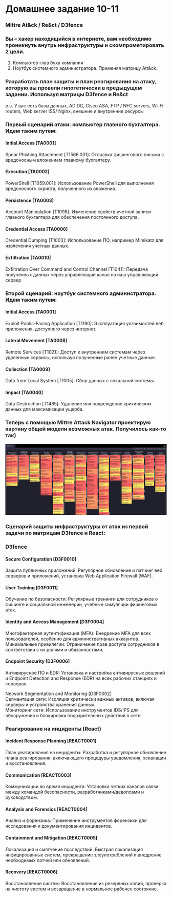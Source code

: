# Домашнее задание 10-11  
### Mittre At&ck / Re&ct / D3fence  
### Вы – хакер находящийся в интернете, вам необходимо проникнуть внутрь инфраструктуры и скомпрометировать 2 цели.    
1) Компьютер глав буха компании  
2) Ноутбук системного администратора. Применяя матрицу Att&ck.  
### Разработать план защиты и план реагирования на атаку, которую вы провели гипотетически в предыдущем задании. Используя матрицы D3fence и Re&ct  
p.s. У вас есть базы данных, AD DC, Cisco ASA, FTP / NFC servers, Wi-Fi routers, Web server ISS/ Nginx, внешние и внутренние ресурсы  

### Первый сценарий атаки: компьютер главного бухгалтера. Идем таким путем:  

#### Initial Access [TA0001]  
Spear Phishing Attachment [T1566.001]: Отправка фишингового письма с вредоносным вложением главному бухгалтеру.  

#### Execution [TA0002]  
PowerShell [T1059.001]: Использование PowerShell для выполнения вредоносного скрипта, полученного из вложения.  

#### Persistence [TA0003]  
Account Manipulation [T1098]: Изменение свойств учетной записи главного бухгалтера для обеспечения постоянного доступа.  

#### Credential Access [TA0006]  
Credential Dumping [T1003]: Использование ПО, например Mimikatz для извлечения учетных данных.  

#### Exfiltration [TA0010]  
Exfiltration Over Command and Control Channel [T1041]: Передача полученных данных через управляющий канал на наш управляющий сервер  


### Второй сценарий: ноутбук системного администратора. Идем таким путем:   

#### Initial Access [TA0001]  
Exploit Public-Facing Application [T1190]: Эксплуатация уязвимостей веб приложения, доступного через интернет.  

#### Lateral Movement [TA0008]  
Remote Services [T1021]: Доступ к внутренним системам через удаленные сервисы, используя полученные ранее учетные данные.  

#### Collection [TA0009]  
Data from Local System [T1005]: Сбор данных с локальной системы.  

#### Impact [TA0040]  
Data Destruction [T1485]: Удаление или повреждение критических данных для максимизации ущерба.  

### Теперь с помощью Mittre Attack Navigator проектирую картину общей модели возможных атак. Получилось как-то так)    
![Mittre Attack Scenario](Mittre_Attack_01.jpg)  

### Сценарий защиты инфраструктуры от атак из первой задачи по матрицам D3fence и React:  

### D3fence  

#### Secure Configuration [D3F0010]  
Защита публичных приложений: Регулярное обновление и патчинг веб серверов и приложений, установка Web Application Firewall (WAF).  

#### User Training [D3F0011]  
Обучение по безопасности: Регулярные тренинги для сотрудников о фишинге и социальной инженерии, учебные симуляции фишинговых атак.  

#### Identity and Access Management [D3F0004]  
Многофакторная аутентификация (MFA): Внедрение MFA для всех пользователей, особенно для административных аккаунтов.  
Минимальные привилегии: Ограничение прав доступа сотрудников в соответствии с их ролями и обязанностями.  

#### Endpoint Security [D3F0006]  
Антивирусное ПО и EDR: Установка и настройка антивирусных решений и Endpoint Detection and Response (EDR) на всех рабочих станциях и серверах.  

Network Segmentation and Monitoring [D3F0002]  
Сегментация сети: Изоляция критически важных активов, включая серверы и устройства хранения данных.  
Мониторинг сети: Использование инструментов IDS/IPS для обнаружения и блокировки подозрительных действий в сети.  

### Реагирование на инциденты (React)  

#### Incident Response Planning [REACT0001]  
План реагирования на инциденты: Разработка и регулярное обновление плана реагирования, включающего процедуры уведомления, эскалации и восстановления.  

#### Communication [REACT0003]  
Коммуникации во время инцидента: Установка четких каналов связи между командой безопасности, разработчиками/девопсами и руководством.  

#### Analysis and Forensics [REACT0004]  
Анализ и форензика: Применение инструментов форензики для исследования и документирования инцидентов.  

#### Containment and Mitigation [REACT0005]  
Локализация и смягчение последствий: Быстрая локализация инфицированных систем, прекращение злоупотреблений и внедрение необходимых патчей или обновлений.  

#### Recovery [REACT0006]  
Восстановление систем: Восстановление из резервных копий, проверка на чистоту систем и возвращение в нормальное рабочее состояние.  

